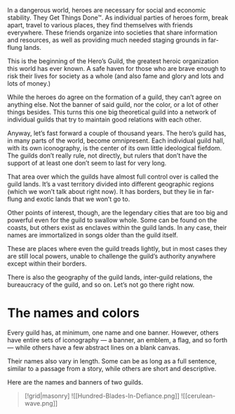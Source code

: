 In a dangerous world, heroes are necessary for social and economic stability. They Get Things Done™. As individual parties of heroes form, break apart, travel to various places, they find themselves with friends everywhere. These friends organize into societies that share information and resources, as well as providing much needed staging grounds in far-flung lands.

This is the beginning of the Hero’s Guild, the greatest heroic organization this world has ever known. A safe haven for those who are brave enough to risk their lives for society as a whole (and also fame and glory and lots and lots of money.)

While the heroes do agree on the formation of a guild, they can’t agree on anything else. Not the banner of said guild, nor the color, or a lot of other things besides. This turns this one big theoretical guild into a network of individual guilds that try to maintain good relations with each other.

Anyway, let’s fast forward a couple of thousand years. The hero’s guild has, in many parts of the world, become omnipresent. Each individual guild hall, with its own iconography, is the center of its own little ideological fiefdom. The guilds don’t really rule, not directly, but rulers that don’t have the support of at least one don’t seem to last for very long.

That area over which the guilds have almost full control over is called the guild lands. It’s a vast territory divided into different geographic regions (which we won’t talk about right now). It has borders, but they lie in far-flung and exotic lands that we won’t go to.

Other points of interest, though, are the legendary cities that are too big and powerful even for the guild to swallow whole. Some can be found on the coasts, but others exist as enclaves within the guild lands. In any case, their names are immortalized in songs older than the guild itself.

These are places where even the guild treads lightly, but in most cases they are still local powers, unable to challenge the guild’s authority anywhere except within their borders. 

There is also the geography of the guild lands, inter-guild relations, the bureaucracy of the guild, and so on. Let’s not go there right now.

# The names and colors
Every guild has, at minimum, one name and one banner. However, others have entire sets of iconography — a banner, an emblem, a flag, and so forth — while others have a few abstract lines on a blank canvas.

Their names also vary in length. Some can be as long as a full sentence, similar to a passage from a story, while others are short and descriptive. 

Here are the names and banners of two guilds.

>[!grid|masonry]
>![[Hundred-Blades-In-Defiance.png]]
>![[cerulean-wave.png]]
